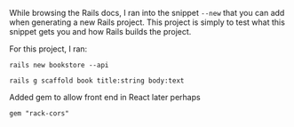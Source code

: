 While browsing the Rails docs, I ran into the snippet `--new` that you can add when generating a new Rails project.
This project is simply to test what this snippet gets you and how Rails builds the project.

For this project, I ran: 

`
rails new bookstore --api
`

`
rails g scaffold book title:string body:text
`

Added gem to allow front end in React later perhaps

`
gem "rack-cors"
`